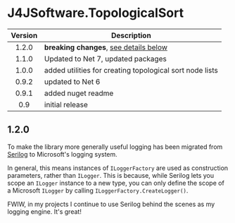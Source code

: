 # J4JSoftware.TopologicalSort

|Version|Description|
|:-----:|-----------|
|1.2.0|**breaking changes**, [see details below](#120)|
|1.1.0|Updated to Net 7, updated packages|
|1.0.0|added utilities for creating topological sort node lists|
|0.9.2|updated to Net 6|
|0.9.1|added nuget readme|
|0.9|initial release|

## 1.2.0

To make the library more generally useful logging has been migrated from [Serilog](https://serilog.net/) to Microsoft's logging
system.

In general, this means instances of `ILoggerFactory` are used as construction parameters, rather than `ILogger`.
This is because, while Serilog lets you scope an `ILogger` instance to a new type, you can only define
the scope of a Microsoft `ILogger` by calling `ILoggerFactory.CreateLogger()`.

FWIW, in my projects I continue to use Serilog behind the scenes as my logging engine. It's great!
